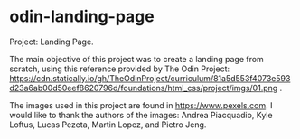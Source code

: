 # odin-landing-page
Project: Landing Page.

The main objective of this project was to create a landing page from scratch, using this reference provided by The Odin Project: https://cdn.statically.io/gh/TheOdinProject/curriculum/81a5d553f4073e593d23a6ab00d50eef8620796d/foundations/html_css/project/imgs/01.png .

The images used in this project are found in https://www.pexels.com. I would like to thank the authors of the images: Andrea Piacquadio, Kyle Loftus, Lucas Pezeta, Martin Lopez, and Pietro Jeng.

